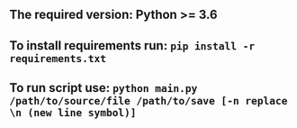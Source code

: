 The required version: Python >= 3.6
-----------------------------------

To install requirements run: `pip install -r requirements.txt`
--------------------------------------------------------------

To run script use: `python main.py /path/to/source/file /path/to/save [-n replace \n (new line symbol)]`
----------------------------------------------------------------------
